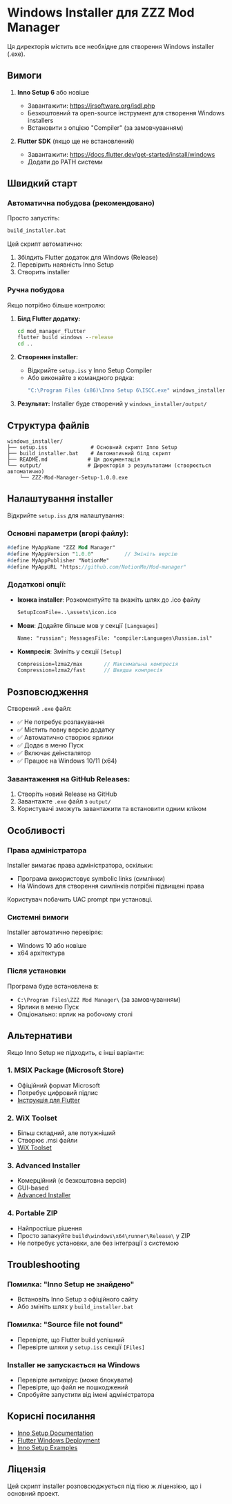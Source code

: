 # Windows Installer для ZZZ Mod Manager

Ця директорія містить все необхідне для створення Windows installer (.exe).

## Вимоги

1. **Inno Setup 6** або новіше
   - Завантажити: https://jrsoftware.org/isdl.php
   - Безкоштовний та open-source інструмент для створення Windows installers
   - Встановити з опцією "Compiler" (за замовчуванням)

2. **Flutter SDK** (якщо ще не встановлений)
   - Завантажити: https://docs.flutter.dev/get-started/install/windows
   - Додати до PATH системи

## Швидкий старт

### Автоматична побудова (рекомендовано)

Просто запустіть:
```cmd
build_installer.bat
```

Цей скрипт автоматично:
1. Збілдить Flutter додаток для Windows (Release)
2. Перевірить наявність Inno Setup
3. Створить installer

### Ручна побудова

Якщо потрібно більше контролю:

1. **Білд Flutter додатку:**
   ```cmd
   cd mod_manager_flutter
   flutter build windows --release
   cd ..
   ```

2. **Створення installer:**
   - Відкрийте `setup.iss` у Inno Setup Compiler
   - Або виконайте з командного рядка:
     ```cmd
     "C:\Program Files (x86)\Inno Setup 6\ISCC.exe" windows_installer\setup.iss
     ```

3. **Результат:**
   Installer буде створений у `windows_installer/output/`

## Структура файлів

```
windows_installer/
├── setup.iss              # Основний скрипт Inno Setup
├── build_installer.bat    # Автоматичний білд скрипт
├── README.md             # Ця документація
└── output/               # Директорія з результатами (створюється автоматично)
    └── ZZZ-Mod-Manager-Setup-1.0.0.exe
```

## Налаштування installer

Відкрийте `setup.iss` для налаштування:

### Основні параметри (вгорі файлу):

```pascal
#define MyAppName "ZZZ Mod Manager"
#define MyAppVersion "1.0.0"          // Змініть версію
#define MyAppPublisher "NotionMe"
#define MyAppURL "https://github.com/NotionMe/Mod-manager"
```

### Додаткові опції:

- **Іконка installer**: Розкоментуйте та вкажіть шлях до .ico файлу
  ```pascal
  SetupIconFile=..\assets\icon.ico
  ```

- **Мови**: Додайте більше мов у секції `[Languages]`
  ```pascal
  Name: "russian"; MessagesFile: "compiler:Languages\Russian.isl"
  ```

- **Компресія**: Змініть у секції `[Setup]`
  ```pascal
  Compression=lzma2/max       // Максимальна компресія
  Compression=lzma2/fast      // Швидша компресія
  ```

## Розповсюдження

Створений `.exe` файл:
- ✅ Не потребує розпакування
- ✅ Містить повну версію додатку
- ✅ Автоматично створює ярлики
- ✅ Додає в меню Пуск
- ✅ Включає деінсталятор
- ✅ Працює на Windows 10/11 (x64)

### Завантаження на GitHub Releases:

1. Створіть новий Release на GitHub
2. Завантажте `.exe` файл з `output/`
3. Користувачі зможуть завантажити та встановити одним кліком

## Особливості

### Права адміністратора

Installer вимагає права адміністратора, оскільки:
- Програма використовує symbolic links (симлінки)
- На Windows для створення симлінків потрібні підвищені права

Користувач побачить UAC prompt при установці.

### Системні вимоги

Installer автоматично перевіряє:
- Windows 10 або новіше
- x64 архітектура

### Після установки

Програма буде встановлена в:
- `C:\Program Files\ZZZ Mod Manager\` (за замовчуванням)
- Ярлики в меню Пуск
- Опціонально: ярлик на робочому столі

## Альтернативи

Якщо Inno Setup не підходить, є інші варіанти:

### 1. MSIX Package (Microsoft Store)
- Офіційний формат Microsoft
- Потребує цифровий підпис
- [Інструкція для Flutter](https://docs.flutter.dev/deployment/windows#msix-packaging)

### 2. WiX Toolset
- Більш складний, але потужніший
- Створює .msi файли
- [WiX Toolset](https://wixtoolset.org/)

### 3. Advanced Installer
- Комерційний (є безкоштовна версія)
- GUI-based
- [Advanced Installer](https://www.advancedinstaller.com/)

### 4. Portable ZIP
- Найпростіше рішення
- Просто запакуйте `build\windows\x64\runner\Release\` у ZIP
- Не потребує установки, але без інтеграції з системою

## Troubleshooting

### Помилка: "Inno Setup не знайдено"
- Встановіть Inno Setup з офіційного сайту
- Або змініть шлях у `build_installer.bat`

### Помилка: "Source file not found"
- Перевірте, що Flutter build успішний
- Перевірте шляхи у `setup.iss` секції `[Files]`

### Installer не запускається на Windows
- Перевірте антивірус (може блокувати)
- Перевірте, що файл не пошкоджений
- Спробуйте запустити від імені адміністратора

## Корисні посилання

- [Inno Setup Documentation](https://jrsoftware.org/ishelp/)
- [Flutter Windows Deployment](https://docs.flutter.dev/deployment/windows)
- [Inno Setup Examples](https://jrsoftware.org/isinfo.php)

## Ліцензія

Цей скрипт installer розповсюджується під тією ж ліцензією, що і основний проект.
